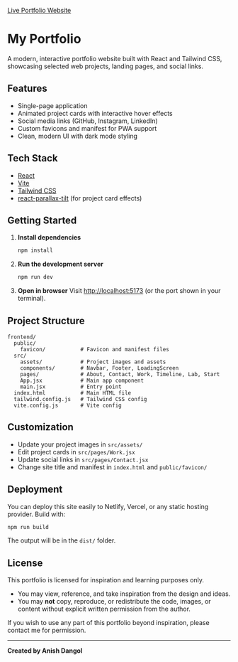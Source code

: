 [Live Portfolio Website](https://anis-dangol.github.io/Portfolio-Website/)

# My Portfolio

A modern, interactive portfolio website built with React and Tailwind CSS, showcasing selected web projects, landing pages, and social links.

## Features

- Single-page application
- Animated project cards with interactive hover effects
- Social media links (GitHub, Instagram, LinkedIn)
- Custom favicons and manifest for PWA support
- Clean, modern UI with dark mode styling

## Tech Stack

- [React](https://react.dev/)
- [Vite](https://vitejs.dev/)
- [Tailwind CSS](https://tailwindcss.com/)
- [react-parallax-tilt](https://www.npmjs.com/package/react-parallax-tilt) (for project card effects)

## Getting Started

1. **Install dependencies**
   ```sh
   npm install
   ```
2. **Run the development server**
   ```sh
   npm run dev
   ```
3. **Open in browser**
   Visit [http://localhost:5173](http://localhost:5173) (or the port shown in your terminal).

## Project Structure

```
frontend/
  public/
    favicon/           # Favicon and manifest files
  src/
    assets/            # Project images and assets
    components/        # Navbar, Footer, LoadingScreen
    pages/             # About, Contact, Work, Timeline, Lab, Start
    App.jsx            # Main app component
    main.jsx           # Entry point
  index.html           # Main HTML file
  tailwind.config.js   # Tailwind CSS config
  vite.config.js       # Vite config
```

## Customization

- Update your project images in `src/assets/`
- Edit project cards in `src/pages/Work.jsx`
- Update social links in `src/pages/Contact.jsx`
- Change site title and manifest in `index.html` and `public/favicon/`

## Deployment

You can deploy this site easily to Netlify, Vercel, or any static hosting provider. Build with:

```sh
npm run build
```

The output will be in the `dist/` folder.

## License

This portfolio is licensed for inspiration and learning purposes only.

- You may view, reference, and take inspiration from the design and ideas.
- You may **not** copy, reproduce, or redistribute the code, images, or content without explicit written permission from the author.

If you wish to use any part of this portfolio beyond inspiration, please contact me for permission.

---

**Created by Anish Dangol**